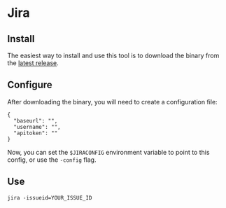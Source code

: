 # Jira

## Install

The easiest way to install and use this tool is to download the binary from the [latest release](https://github.com/miketmoore/jira/releases/tag/v1.1.0).

## Configure

After downloading the binary, you will need to create a configuration file:

```
{
  "baseurl": "",
  "username": "",
  "apitoken": ""
}
```

Now, you can set the `$JIRACONFIG` environment variable to point to this config, or use the `-config` flag.

## Use

```
jira -issueid=YOUR_ISSUE_ID
```
